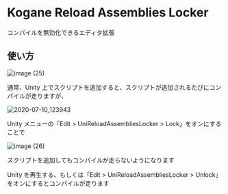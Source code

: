 # Kogane Reload Assemblies Locker

コンパイルを無効化できるエディタ拡張

## 使い方

![image (25)](https://user-images.githubusercontent.com/6134875/87114355-51746480-c2ab-11ea-8d93-e9d2cfe885dc.gif)

通常、Unity 上でスクリプトを追加すると、スクリプトが追加されるたびにコンパイルが走りますが、

![2020-07-10_123943](https://user-images.githubusercontent.com/6134875/87114356-533e2800-c2ab-11ea-8fc2-1d15e8014be6.png)

Unity メニューの「Edit > UniReloadAssembliesLocker > Lock」をオンにすることで

![image (26)](https://user-images.githubusercontent.com/6134875/87114360-55a08200-c2ab-11ea-9ba9-d7b38b10d55c.gif)

スクリプトを追加してもコンパイルが走らないようになります

Unity を再生する、もしくは「Edit > UniReloadAssembliesLocker > Unlock」をオンにするとコンパイルが走ります  

